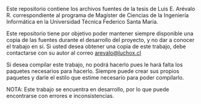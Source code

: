 Este repositorio contiene los archivos fuentes de la tesis de Luis E. Arévalo R. correspondiente al programa de Magíster de Ciencias de la Ingeniería Informática en la Universidad Técnica Federico Santa María.

Este repositorio tiene por objetivo poder mantener siempre disponible una copia de las fuentes durante el desarrollo del proyecto, y no dar a conocer el trabajo en sí. Si usted desea obtener una copia de este trabajo, debe contactarse con su autor al correo arevalo@luchox.cl

Si desea compilar este trabajo, no podrá hacerlo pues le hará falta los paquetes necesarios para hacerlo. Siempre puede crear sus propios paquetes y darle el estilo que estime necesario para poder compilarlo.

NOTA: Este trabajo se encuentra en desarrollo, por lo que puede encontrarse con errores e inconsistencias.
